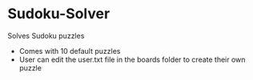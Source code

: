# Sudoku-Solver
Solves Sudoku puzzles
  - Comes with 10 default puzzles
  - User can edit the user.txt file in the boards folder to create their own puzzle
